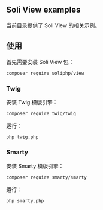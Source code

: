Soli View examples
------------------

当前目录提供了 Soli View 的相关示例。

## 使用

首先需要安装 Soli View 包：

    composer require soliphp/view

### Twig

安装 Twig 模版引擎：

    composer require twig/twig

运行：

    php twig.php

### Smarty

安装 Smarty 模版引擎：

    composer require smarty/smarty

运行：

    php smarty.php
